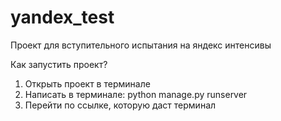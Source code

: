 # yandex_test
Проект для вступительного испытания на яндекс интенсивы

Как запустить проект?
1. Открыть проект в терминале
2. Написать в терминале: python manage.py runserver
3. Перейти по ссылке, которую даст терминал
